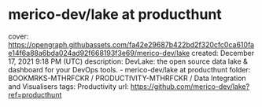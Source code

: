 # merico-dev/lake at producthunt

cover: https://opengraph.githubassets.com/fa42e29687b422bd2f320cfc0ca610fae14f6a88a6bda024ad92f668193f3e69/merico-dev/lake
created: December 17, 2021 9:18 PM (UTC)
description: DevLake: the open source data lake & dashboard for your DevOps tools. - merico-dev/lake at producthunt
folder: BOOKMRKS-MTHRFCKR / PRODUCTIVITY-MTHRFCKR / Data Integration and Visualisers
tags: Productivity
url: https://github.com/merico-dev/lake?ref=producthunt